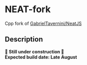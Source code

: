# NEAT-fork

Cpp fork of [GabrielTavernini/NeatJS](https://github.com/GabrielTavernini/NeatJS)

## Description

 **🚧 Still under construction 🚧**  
 **Expected build date: Late August**

